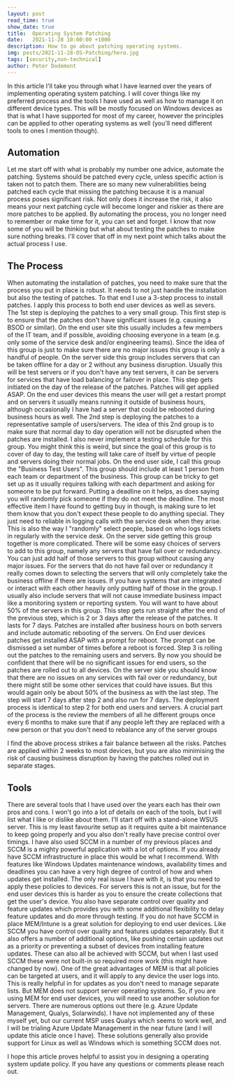 ```yaml
---
layout: post
read_time: true
show_date: true
title:  Operating System Patching
date:   2021-11-28 10:00:00 +1000
description: How to go about patching operating systems.
img: posts/2021-11-28-OS-Patching/hero.jpg
tags: [security,non-technical]
author: Peter Dodemont
---
```

In this article I'll take you through what I have learned over the years of implementing operating system patching. I will cover things like my preferred process and the tools I have used as well as how to manage it on different device types.
This will be mostly focused on Windows devices as that is what I have supported for most of my career, however the principles can be applied to other operating systems as well (you'll need different tools to ones I mention though).

## Automation
Let me start off with what is probably my number one advice, automate the patching. Systems should be patched every cycle, unless specific action is taken not to patch them. There are so many new vulnerabilities being patched each cycle that missing the patching because it is a manual process poses significant risk. Not only does it increase the risk, it also means your next patching cycle will become longer and riskier as there are more patches to be applied.
By automating the process, you no longer need to remember or make time for it, you can set and forget. I know that now some of you will be thinking but what about testing the patches to make sure nothing breaks. I'll cover that off in my next point which talks about the actual process I use.

## The Process
When automating the installation of patches, you need to make sure that the process you put in place is robust. It needs to not just handle the installation but also the testing of patches. To that end I use a 3-step process to install patches. I apply this process to both end user devices as well as severs.
The 1st step is deploying the patches to a very small group. This first step is to ensure that the patches don't have significant issues (e.g. causing a BSOD or similar).
On the end user site this usually includes a few members of the IT team, and if possible, avoiding choosing everyone in a team (e.g. only some of the service desk and/or engineering teams). Since the idea of this group is just to make sure there are no major issues this group is only a handful of people.
On the server side this group includes servers that can be taken offline for a day or 2 without any business disruption. Usually this will be test servers or if you don't have any test servers, it can be servers for services that have load balancing or failover in place.
This step gets initiated on the day of the release of the patches. Patches will get applied ASAP. On the end user devices this means the user will get a restart prompt and on servers it usually means running it outside of business hours, although occasionally I have had a server that could be rebooted during business hours as well.
The 2nd step is deploying the patches to a representative sample of users/servers. The idea of this 2nd group is to make sure that normal day to day operation will not be disrupted when the patches are installed. I also never implement a testing schedule for this group. You might think this is weird, but since the goal of this group is to cover of day to day, the testing will take care of itself by virtue of people and servers doing their normal jobs.
On the end user side, I call this group the "Business Test Users". This group should include at least 1 person from each team or department of the business. This group can be tricky to get set up as it usually requires talking with each department and asking for someone to be put forward. Putting a deadline on it helps, as does saying you will randomly pick someone if they do not meet the deadline. The most effective item I have found to getting buy in though, is making sure to let them know that you don't expect these people to do anything special. They just need to reliable in logging calls with the service desk when they arise. This is also the way I "randomly" select people, based on who logs tickets in regularly with the service desk.
On the server side getting this group together is more complicated. There will be some easy choices of servers to add to this group, namely any servers that have fail over or redundancy. You can just add half of those servers to this group without causing any major issues. For the servers that do not have fail over or redundancy it really comes down to selecting the servers that will only completely take the business offline if there are issues. If you have systems that are integrated or interact with each other heavily only putting half of those in the group. I usually also include servers that will not cause immediate business impact like a monitoring system or reporting system. You will want to have about 50% of the servers in this group.
This step gets run straight after the end of the previous step, which is 2 or 3 days after the release of the patches. It lasts for 7 days. Patches are installed after business hours on both servers and include automatic rebooting of the servers. On End user devices patches get installed ASAP with a prompt for reboot. The prompt can be dismissed a set number of times before a reboot is forced.
Step 3 is rolling out the patches to the remaining users and servers. By now you should be confident that there will be no significant issues for end users, so the patches are rolled out to all devices. On the server side you should know that there are no issues on any services with fail over or redundancy, but there might still be some other services that could have issues. But this would again only be about 50% of the business as with the last step.
The step will start 7 days after step 2 and also run for 7 days. The deployment process is identical to step 2 for both end users and servers.
A crucial part of the process is the review the members of all he different groups once every 6 months to make sure that if any people left they are replaced with a new person or that you don't need to rebalance any of the server groups

I find the above process strikes a fair balance between all the risks. Patches are applied within 2 weeks to most devices, but you are also minimising the risk of causing business disruption by having the patches rolled out in separate stages.

## Tools
There are several tools that I have used over the years each has their own pros and cons. I won't go into a lot of details on each of the tools, but I will list what I like or dislike about them.
I'll start off with a stand-alone WSUS server. This is my least favourite setup as it requires quite a bit maintenance to keep going properly and you also don't really have precise control over timings.
I have also used SCCM in a number of my previous places and SCCM is a mighty powerful application with a lot of options. If you already have SCCM infrastructure in place this would be what I recommend. With features like Windows Updates maintenance windows, availability times and deadlines you can have a very high degree of control of how and when updates get installed. The only real issue I have with it, is that you need to apply these policies to devices. For servers this is not an issue, but for the end user devices this is harder as you to ensure the create collections that get the user's device. You also have separate control over quality and feature updates which provides you with some additional flexibility to delay feature updates and do more through testing.
If you do not have SCCM in place MEM/Intune is a great solution for deploying to end user devices. Like SCCM you have control over quality and features updates separately. But it also offers a number of additional options, like pushing certain updates out as a priority or preventing a subset of devices from installing feature updates. These can also all be achieved with SCCM, but when I last used SCCM these were not built-in so required more work (this might have changed by now). One of the great advantages of MEM is that all policies can be targeted at users, and it will apply to any device the user logs into. This is really helpful in for updates as you don't need to manage separate lists. But MEM does not support server operating systems. So, if you are using MEM for end user devices, you will need to use another solution for servers. There are numerous options out there (e.g. Azure Update Management, Qualys, Solarwinds). I have not implemented any of these myself yet, but our current MSP uses Qualys which seems to work well, and I will be trialing Azure Update Management in the near future (and I will update this aticle once I have). These solutions generally also provide support for Linux as well as Windows which is something SCCM does not.

I hope this article proves helpful to assist you in designing a operating system update policy. If you have any questions or comments please reach out.